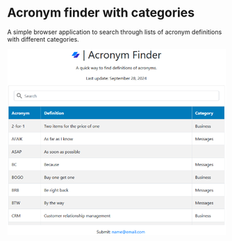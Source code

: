 # Acronym finder with categories

A simple browser application to search through lists of acronym definitions with different categories.

![screenshot_example](https://github.com/andibarg/acronym-finder-categories/blob/main/screenshot_example.png)
